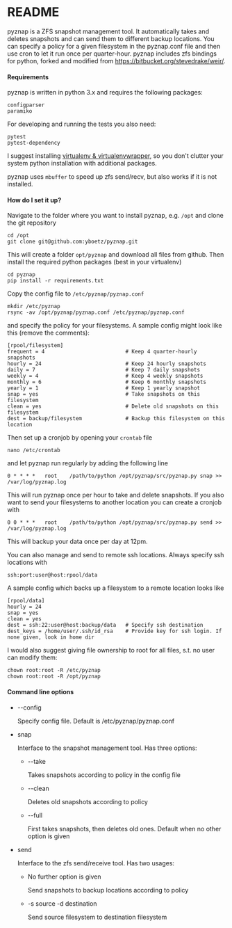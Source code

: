 # README #

pyznap is a ZFS snapshot management tool. It automatically takes and deletes snapshots and can send
them to different backup locations. You can specify a policy for a given filesystem in the
pyznap.conf file and then use cron to let it run once per quarter-hour. pyznap includes zfs
bindings for python, forked and modified from https://bitbucket.org/stevedrake/weir/.


#### Requirements ####

pyznap is written in python 3.x and requires the following packages:

    configparser
    paramiko

For developing and running the tests you also need:

    pytest
    pytest-dependency

I suggest installing [virtualenv & virtualenvwrapper](http://docs.python-guide.org/en/latest/dev/virtualenvs/),
so you don't clutter your system python installation with additional packages.

pyznap uses `mbuffer` to speed up zfs send/recv, but also works if it is not installed.


#### How do I set it up? ####

Navigate to the folder where you want to install pyznap, e.g. `/opt` and clone the git repository

    cd /opt
    git clone git@github.com:yboetz/pyznap.git

This will create a folder `opt/pyznap` and download all files from github. Then install the required
python packages (best in your virtualenv)

    cd pyznap
    pip install -r requirements.txt

Copy the config file to `/etc/pyznap/pyznap.conf`

    mkdir /etc/pyznap
    rsync -av /opt/pyznap/pyznap.conf /etc/pyznap/pyznap.conf

and specify the policy for your filesystems. A sample config might look like this (remove the comments):

    [rpool/filesystem]
    frequent = 4                          # Keep 4 quarter-hourly snapshots
    hourly = 24                           # Keep 24 hourly snapshots
    daily = 7                             # Keep 7 daily snapshots
    weekly = 4                            # Keep 4 weekly snapshots
    monthly = 6                           # Keep 6 monthly snapshots
    yearly = 1                            # Keep 1 yearly snapshot
    snap = yes                            # Take snapshots on this filesystem
    clean = yes                           # Delete old snapshots on this filesystem
    dest = backup/filesystem              # Backup this filesystem on this location

Then set up a cronjob by opening your `crontab` file

    nano /etc/crontab

and let pyznap run regularly by adding the following line

    0 * * * *   root    /path/to/python /opt/pyznap/src/pyznap.py snap >> /var/log/pyznap.log

This will run pyznap once per hour to take and delete snapshots. If you also want to send your
filesystems to another location you can create a cronjob with

    0 0 * * *   root    /path/to/python /opt/pyznap/src/pyznap.py send >> /var/log/pyznap.log

This will backup your data once per day at 12pm.

You can also manage and send to remote ssh locations. Always specify ssh locations with

    ssh:port:user@host:rpool/data

A sample config which backs up a filesystem to a remote location looks like

    [rpool/data]
    hourly = 24
    snap = yes
    clean = yes
    dest = ssh:22:user@host:backup/data   # Specify ssh destination
    dest_keys = /home/user/.ssh/id_rsa    # Provide key for ssh login. If none given, look in home dir

I would also suggest giving file ownership to root for all files, s.t. no user can modify them:

    chown root:root -R /etc/pyznap
    chown root:root -R /opt/pyznap


#### Command line options ####

+ --config

  Specify config file. Default is /etc/pyznap/pyznap.conf

+ snap

  Interface to the snapshot management tool. Has three options:

  + --take

    Takes snapshots according to policy in the config file

  + --clean

    Deletes old snapshots according to policy

  + --full

    First takes snapshots, then deletes old ones. Default when no other option is given

+ send

  Interface to the zfs send/receive tool. Has two usages:

  + No further option is given

    Send snapshots to backup locations according to policy

  + -s source -d destination

    Send source filesystem to destination filesystem
